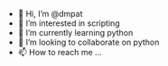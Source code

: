 - 👋 Hi, I’m @dmpat
- 👀 I’m interested in scripting
- 🌱 I’m currently learning python
- 💞️ I’m looking to collaborate on python
- 📫 How to reach me ...

<!---
dmpat/dmpat is a ✨ special ✨ repository because its `README.md` (this file) appears on your GitHub profile.
You can click the Preview link to take a look at your changes.
--->
